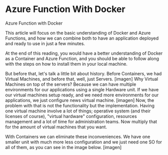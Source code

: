 # Azure Function With Docker
Azure Function with Docker

This article will focus on the basic understanding of Docker and Azure Functions, and how we can combine both to have an application deployed and ready to use in just a few minutes.

At the end of this reading, you would have a better understanding of Docker as a Container and Azure Function, and you should be able to follow along with the steps on how to install them in your local machine.

But before that, let's talk a little bit about history. Before Containers, we had Virtual Machines, and before that, well, just Servers.
[imagen]
Why Virtual Machines on top of the servers? Because we can have multiple environments for our applications using a single Hardware unit. If we have our virtual machines setup ready, and we need more environments for our applications, we just configure news virtual machine.
[imagen]
Now, the problem with that is not the functionality but the implementation. Having one virtual machine involve a lot of things; operative system (and their licenses of course), "virtual hardware" configuration, resources management and a lot of time for administration teams. Now multiply that for the amount of virtual machines that you want.

With Containers we can eliminate these inconveniences. We have one smaller unit with much more less configuration and we just need one SO for all of them, as you can see in the image below.
[imagen]
